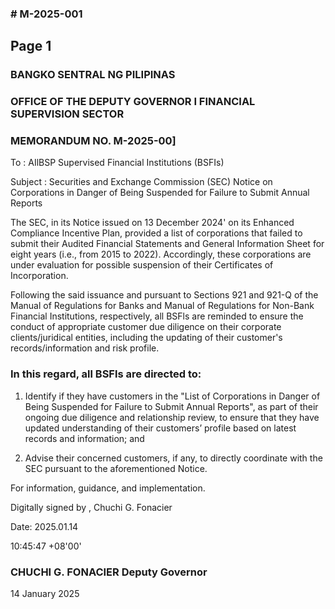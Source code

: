 ### # M-2025-001

## Page 1

### BANGKO SENTRAL NG PILIPINAS

### OFFICE OF THE DEPUTY GOVERNOR I FINANCIAL SUPERVISION SECTOR

### MEMORANDUM NO. M-2025-00]

To : AIlBSP Supervised Financial Institutions (BSFIs)

Subject : Securities and Exchange Commission (SEC) Notice on Corporations in Danger of Being Suspended for Failure to Submit Annual Reports

The SEC, in its Notice issued on 13 December 2024' on its Enhanced Compliance Incentive Plan, provided a list of corporations that failed to submit their Audited Financial Statements and General Information Sheet for eight years (i.e., from 2015 to 2022). Accordingly, these corporations are under evaluation for possible suspension of their Certificates of Incorporation.

Following the said issuance and pursuant to Sections 921 and 921-Q of the Manual of Regulations for Banks and Manual of Regulations for Non-Bank Financial Institutions, respectively, all BSFls are reminded to ensure the conduct of appropriate customer due diligence on their corporate clients/juridical entities, including the updating of their customer's records/information and risk profile.

### In this regard, all BSFls are directed to:

1. Identify if they have customers in the "List of Corporations in Danger of Being Suspended for Failure to Submit Annual Reports", as part of their ongoing due diligence and relationship review, to ensure that they have updated understanding of their customers’ profile based on latest records and information; and

2. Advise their concerned customers, if any, to directly coordinate with the SEC pursuant to the aforementioned Notice.

For information, guidance, and implementation.

Digitally signed by , Chuchi G. Fonacier

Date: 2025.01.14

10:45:47 +08'00'

### CHUCHI G. FONACIER Deputy Governor

14 January 2025

